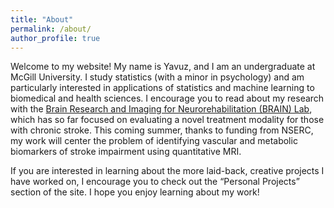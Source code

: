 ```yaml
---
title: "About"
permalink: /about/
author_profile: true
---
```


Welcome to my website! My name is Yavuz, and I am an undergraduate at McGill University. I study statistics (with a minor in psychology) and am particularly interested in applications of statistics and machine learning to biomedical and health sciences. 
I encourage you to read about my research with the [Brain Research and Imaging for Neurorehabilitation (BRAIN) Lab](https://boudriaslab.com/), which has so far focused on evaluating a novel treatment modality for those with chronic stroke. This coming summer, thanks to funding from NSERC, my work will center the problem of identifying vascular and metabolic biomarkers of stroke impairment using quantitative MRI.

If you are interested in learning about the more laid-back, creative projects I have worked on, I encourage you to check out the “Personal Projects” section of the site. I hope you enjoy learning about my work!


